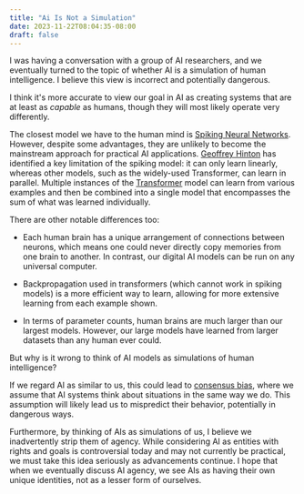 ```yaml
---
title: "Ai Is Not a Simulation"
date: 2023-11-22T08:04:35-08:00
draft: false
---
```


I was having a conversation with a group of AI researchers, and we eventually turned to the topic of whether AI is a simulation of human intelligence. I believe this view is incorrect and potentially dangerous.

I think it's more accurate to view our goal in AI as creating systems that are at least as *capable* as humans, though they will most likely operate very differently.

The closest model we have to the human mind is [Spiking Neural Networks](https://en.wikipedia.org/wiki/Spiking_neural_network). However, despite some advantages, they are unlikely to become the mainstream approach for practical AI applications. [Geoffrey Hinton](https://en.wikipedia.org/wiki/Geoffrey_Hinton) has identified a key limitation of the spiking model: it can only learn linearly, whereas other models, such as the widely-used Transformer, can learn in parallel. Multiple instances of the [Transformer](https://en.wikipedia.org/wiki/Transformer_(machine_learning_model)) model can learn from various examples and then be combined into a single model that encompasses the sum of what was learned individually.

There are other notable differences too:

- Each human brain has a unique arrangement of connections between neurons, which means one could never directly copy memories from one brain to another. In contrast, our digital AI models can be run on any universal computer.

- Backpropagation used in transformers (which cannot work in spiking models) is a more efficient way to learn, allowing for more extensive learning from each example shown.

- In terms of parameter counts, human brains are much larger than our largest models. However, our large models have learned from larger datasets than any human ever could.

But why is it wrong to think of AI models as simulations of human intelligence?

If we regard AI as similar to us, this could lead to [consensus bias](https://en.wikipedia.org/wiki/False_consensus_effect), where we assume that AI systems think about situations in the same way we do. This assumption will likely lead us to mispredict their behavior, potentially in dangerous ways.

Furthermore, by thinking of AIs as simulations of us, I believe we inadvertently strip them of agency. While considering AI as entities with rights and goals is controversial today and may not currently be practical, we must take this idea seriously as advancements continue. I hope that when we eventually discuss AI agency, we see AIs as having their own unique identities, not as a lesser form of ourselves.

